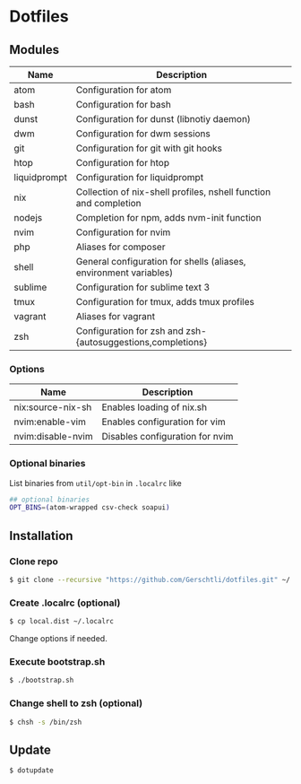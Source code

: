 # Dotfiles

## Modules

| Name         | Description                                                       |
|--------------|-------------------------------------------------------------------|
| atom         | Configuration for atom                                            |
| bash         | Configuration for bash                                            |
| dunst        | Configuration for dunst (libnotiy daemon)                         |
| dwm          | Configuration for dwm sessions                                    |
| git          | Configuration for git with git hooks                              |
| htop         | Configuration for htop                                            |
| liquidprompt | Configuration for liquidprompt                                    |
| nix          | Collection of nix-shell profiles, nshell function and completion  |
| nodejs       | Completion for npm, adds nvm-init function                        |
| nvim         | Configuration for nvim                                            |
| php          | Aliases for composer                                              |
| shell        | General configuration for shells (aliases, environment variables) |
| sublime      | Configuration for sublime text 3                                  |
| tmux         | Configuration for tmux, adds tmux profiles                        |
| vagrant      | Aliases for vagrant                                               |
| zsh          | Configuration for zsh and zsh-{autosuggestions,completions}       |

### Options

| Name              | Description                     |
|-------------------|---------------------------------|
| nix:source-nix-sh | Enables loading of nix.sh       |
| nvim:enable-vim   | Enables configuration for vim   |
| nvim:disable-nvim | Disables configuration for nvim |

### Optional binaries

List binaries from `util/opt-bin` in `.localrc` like
```sh
## optional binaries
OPT_BINS=(atom-wrapped csv-check soapui)
```

## Installation

### Clone repo

```bash
$ git clone --recursive "https://github.com/Gerschtli/dotfiles.git" ~/.dotfiles
```

### Create .localrc (optional)

```bash
$ cp local.dist ~/.localrc
```

Change options if needed.

### Execute bootstrap.sh

```bash
$ ./bootstrap.sh
```

### Change shell to zsh (optional)

```bash
$ chsh -s /bin/zsh
```

## Update

```bash
$ dotupdate
```

